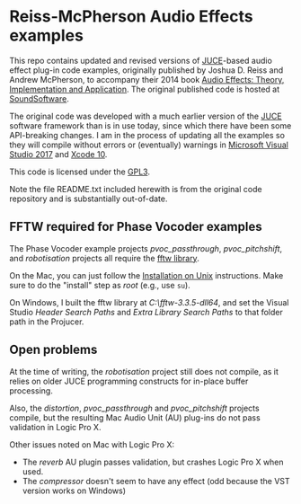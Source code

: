 # Reiss-McPherson Audio Effects examples
This repo contains updated and revised versions of [JUCE](https://juce.com/)-based audio effect plug-in code examples, originally published by Joshua D. Reiss and Andrew McPherson, to accompany their 2014 book [Audio Effects: Theory, Implementation and Application](https://www.crcpress.com/Audio-Effects-Theory-Implementation-and-Application/Reiss-McPherson/p/book/9781466560284). The original published code is hosted at [SoundSoftware](https://code.soundsoftware.ac.uk/projects/audio_effects_textbook_code).

The original code was developed with a much earlier version of the [JUCE](https://juce.com/) software framework than is in use today, since which there have been some API-breaking changes. I am in the process of updating all the examples so they will compile without errors or (eventually) warnings in [Microsoft Visual Studio 2017](https://visualstudio.microsoft.com/) and [Xcode 10](https://developer.apple.com/xcode/).

This code is licensed under the [GPL3](https://www.gnu.org/licenses/gpl-3.0.en.html).

Note the file README.txt included herewith is from the original code repository and is substantially out-of-date.

## FFTW required for Phase Vocoder examples
The Phase Vocoder example projects *pvoc_passthrough*, *pvoc_pitchshift*, and *robotisation* projects all require the [fftw library](http://www.fftw.org).

On the Mac, you can just follow the [Installation on Unix](http://www.fftw.org/fftw3_doc/Installation-on-Unix.html#Installation-on-Unix) instructions. Make sure to do the "install" step as *root* (e.g., use `su`).

On Windows, I built the fftw library at *C:\fftw-3.3.5-dll64*, and set the Visual Studio *Header Search Paths* and *Extra Library Search Paths* to that folder path in the Projucer.

## Open problems
At the time of writing, the *robotisation* project still does not compile, as it relies on older JUCE programming constructs for in-place buffer processing.

Also, the *distortion*, *pvoc_passthrough* and *pvoc_pitchshift* projects compile, but the resulting Mac Audio Unit (AU) plug-ins do not pass validation in Logic Pro X.

Other issues noted on Mac with Logic Pro X:

* The *reverb* AU plugin passes validation, but crashes Logic Pro X when used.
* The *compressor* doesn't seem to have any effect (odd because the VST version works on Windows)


